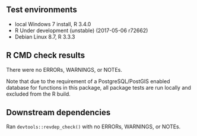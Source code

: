 ## Test environments
* local Windows 7 install, R 3.4.0
* R Under development (unstable) (2017-05-06 r72662)
* Debian Linux 8.7, R 3.3.3

## R CMD check results
There were no ERRORs, WARNINGS, or NOTEs.

Note that due to the requirement of a PostgreSQL/PostGIS enabled database for functions in this package, all package tests are run locally and excluded from the R build.

## Downstream dependencies
Ran `devtools::revdep_check()` with no ERRORs, WARNINGS, or NOTEs.